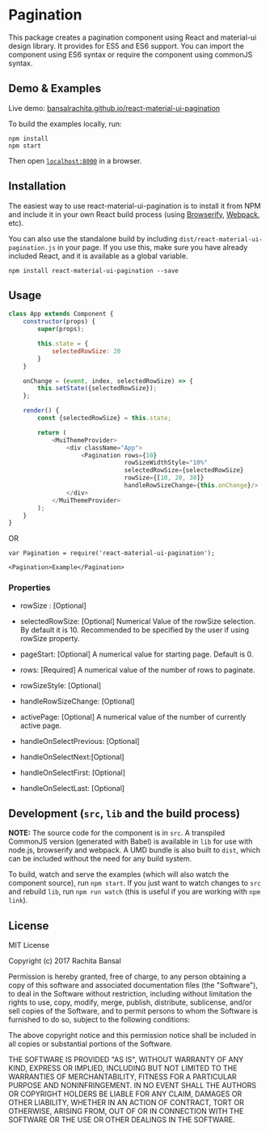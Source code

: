# Pagination

This package creates a pagination component using React and material-ui
design library. It provides for ES5 and ES6 support. You can import the 
component using ES6 syntax or require the component using commonJS syntax.


## Demo & Examples

Live demo: [bansalrachita.github.io/react-material-ui-pagination](http://bansalrachita.github.io/react-material-ui-pagination/)

To build the examples locally, run:

```
npm install
npm start
```

Then open [`localhost:8000`](http://localhost:8000) in a browser.


## Installation

The easiest way to use react-material-ui-pagination is to install it from NPM and include it in your own React build process (using [Browserify](http://browserify.org), [Webpack](http://webpack.github.io/), etc).

You can also use the standalone build by including `dist/react-material-ui-pagination.js` in your page. If you use this, make sure you have already included React, and it is available as a global variable.

```
npm install react-material-ui-pagination --save
```


## Usage

```js
class App extends Component {
    constructor(props) {
        super(props);

        this.state = {
            selectedRowSize: 20
        }
    }

    onChange = (event, index, selectedRowSize) => {
        this.setState({selectedRowSize});
    };

    render() {
        const {selectedRowSize} = this.state;

        return (
            <MuiThemeProvider>
                <div className="App">
                    <Pagination rows={10}
                                rowSizeWidthStyle="10%"
                                selectedRowSize={selectedRowSize}
                                rowSize={[10, 20, 30]}
                                handleRowSizeChange={this.onChange}/>
                </div>
            </MuiThemeProvider>
        );
    }
}

```

OR

```
var Pagination = require('react-material-ui-pagination');

<Pagination>Example</Pagination>
```

### Properties

* rowSize : [Optional]

* selectedRowSize: [Optional] Numerical Value of the rowSize selection. By 
default it is 10. Recommended to be specified by the user if using rowSize 
property.

* pageStart: [Optional] A numerical value for starting page. Default is 0.

* rows: [Required] A numerical value of the number of rows to paginate.

* rowSizeStyle: [Optional] 

* handleRowSizeChange: [Optional] 

* activePage: [Optional] A numerical value of the number of currently active 
page.

* handleOnSelectPrevious: [Optional] 

* handleOnSelectNext:[Optional] 

* handleOnSelectFirst: [Optional]

* handleOnSelectLast: [Optional] 



## Development (`src`, `lib` and the build process)

**NOTE:** The source code for the component is in `src`. A transpiled CommonJS version (generated with Babel) is available in `lib` for use with node.js, browserify and webpack. A UMD bundle is also built to `dist`, which can be included without the need for any build system.

To build, watch and serve the examples (which will also watch the component source), run `npm start`. If you just want to watch changes to `src` and rebuild `lib`, run `npm run watch` (this is useful if you are working with `npm link`).

## License

MIT License

Copyright (c) 2017 Rachita Bansal

Permission is hereby granted, free of charge, to any person obtaining a copy
of this software and associated documentation files (the "Software"), to deal
in the Software without restriction, including without limitation the rights
to use, copy, modify, merge, publish, distribute, sublicense, and/or sell
copies of the Software, and to permit persons to whom the Software is
furnished to do so, subject to the following conditions:

The above copyright notice and this permission notice shall be included in all
copies or substantial portions of the Software.

THE SOFTWARE IS PROVIDED "AS IS", WITHOUT WARRANTY OF ANY KIND, EXPRESS OR
IMPLIED, INCLUDING BUT NOT LIMITED TO THE WARRANTIES OF MERCHANTABILITY,
FITNESS FOR A PARTICULAR PURPOSE AND NONINFRINGEMENT. IN NO EVENT SHALL THE
AUTHORS OR COPYRIGHT HOLDERS BE LIABLE FOR ANY CLAIM, DAMAGES OR OTHER
LIABILITY, WHETHER IN AN ACTION OF CONTRACT, TORT OR OTHERWISE, ARISING FROM,
OUT OF OR IN CONNECTION WITH THE SOFTWARE OR THE USE OR OTHER DEALINGS IN THE
SOFTWARE.


